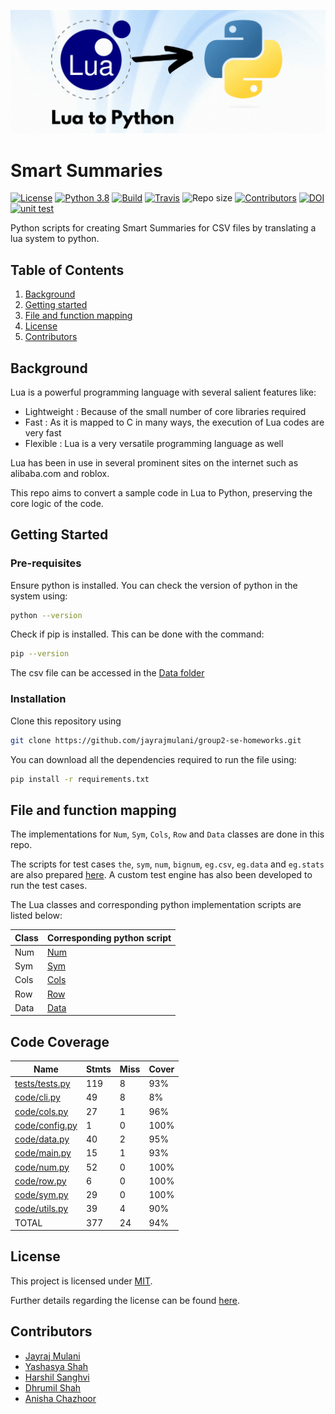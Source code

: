 ![Intro page](./images/lua-to-python2.gif)

# Smart Summaries

[![License](https://img.shields.io/github/license/jayrajmulani/group1-se-homeworks)](https://github.com/jayrajmulani/group2-se-homeworks/blob/main/LICENSE)
[![Python 3.8](https://img.shields.io/badge/python-3.8-blue.svg)](https://www.python.org/downloads/release/python-3100/)
[![Build](https://github.com/jayrajmulani/group1-se-homeworks/actions/workflows/auto-test.yml/badge.svg)](https://github.com/jayrajmulani/group1-se-homeworks/actions/workflows/auto-test.yml)
[![Travis](https://app.travis-ci.com/jayrajmulani/group1-se-homeworks.svg?branch=main)](https://app.travis-ci.com/github/jayrajmulani/group2-se-homeworks/pull_requests)
![Repo size](https://img.shields.io/github/repo-size/jayrajmulani/group1-se-homeworks)
[![Contributors](https://img.shields.io/github/contributors/jayrajmulani/group1-se-homeworks.svg)](https://github.com/jayrajmulani/group2-se-hw1/graphs/contributors)
[![DOI](https://zenodo.org/badge/532305928.svg)](https://zenodo.org/badge/latestdoi/532305928)
[![unit test](https://github.com/jayrajmulani/group1-se-homeworks/actions/workflows/code-coverage.yml/badge.svg)](https://github.com/jayrajmulani/group1-se-homeworks/actions/workflows/code-coverage.yml)


Python scripts for creating Smart Summaries for CSV files by translating a lua system to python.

## Table of Contents

1. [Background](#background)
2. [Getting started](#getting-started)
3. [File and function mapping](#file-and-function-mapping)
4. [License](#license)
5. [Contributors](#contributors)

## Background

Lua is a powerful programming language with several salient features like:

- Lightweight : Because of the small number of core libraries required
- Fast : As it is mapped to C in many ways, the execution of Lua codes are very fast
- Flexible : Lua is a very versatile programming language as well

Lua has been in use in several prominent sites on the internet such as alibaba.com and roblox.

This repo aims to convert a sample code in Lua to Python, preserving the core logic of the code.

## Getting Started

### Pre-requisites

Ensure python is installed. You can check the version of python in the system using:

```bash
python --version
```

Check if pip is installed. This can be done with the command:

```bash
pip --version
```

The csv file can be accessed in the [Data folder](./data/file.csv)

### Installation

Clone this repository using

```bash
git clone https://github.com/jayrajmulani/group2-se-homeworks.git
```

You can download all the dependencies required to run the file using:

```bash
pip install -r requirements.txt
```

## File and function mapping

The implementations for `Num`, `Sym`, `Cols`, `Row` and `Data` classes are done in this repo.

The scripts for test cases `the`, `sym`, `num`, `bignum`, `eg.csv`, `eg.data` and `eg.stats` are also prepared [here](./tests/tests.py). A custom test engine has also been developed to run the test cases.

The Lua classes and corresponding python implementation scripts are listed below:

| Class | Corresponding python script |
| ----- | --------------------------- |
| Num   | [Num](./code/num.py)        |
| Sym   | [Sym](./code/sym.py)        |
| Cols  | [Cols](./code/cols.py)      |
| Row   | [Row](./code/row.py)        |
| Data  | [Data](./code/data.py)      |

## Code Coverage

| Name                               | Stmts | Miss | Cover |
| ---------------------------------- | ----- | ---- | ----- |
| [tests/tests.py](./tests/tests.py) | 119   | 8    | 93%   |
| [code/cli.py](./code/cli.py)       | 49    | 8    | 8%    |
| [code/cols.py](./code/cols.py)     | 27    | 1    | 96%   |
| [code/config.py](./code/config.py) | 1     | 0    | 100%  |
| [code/data.py](./code/data.py)     | 40    | 2    | 95%   |
| [code/main.py](./code/main.py)     | 15    | 1    | 93%   |
| [code/num.py](./code/num.py)       | 52    | 0    | 100%  |
| [code/row.py](./code/row.py)       | 6     | 0    | 100%  |
| [code/sym.py](./code/sym.py)       | 29    | 0    | 100%  |
| [code/utils.py](./code/utils.py)   | 39    | 4    | 90%   |
| TOTAL                              | 377   | 24   | 94%   |

## License

This project is licensed under [MIT](https://mit-license.org/).

Further details regarding the license can be found [here](https://github.com/jayrajmulani/group1-se-homeworks/blob/main/LICENSE).

## Contributors

- [Jayraj Mulani](https://github.com/jayrajmulani)
- [Yashasya Shah](https://github.com/Yashasya)
- [Harshil Sanghvi](https://github.com/Harshil47)
- [Dhrumil Shah](https://github.com/Dhrumil0310)
- [Anisha Chazhoor](https://github.com/anishasc99)
